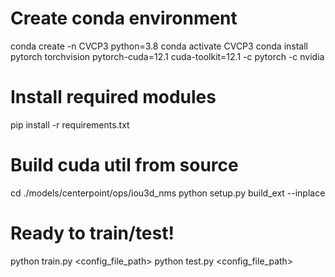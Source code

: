 # Create conda environment
conda create -n CVCP3 python=3.8
conda activate CVCP3
conda install pytorch torchvision pytorch-cuda=12.1 cuda-toolkit=12.1 -c pytorch -c nvidia

# Install required modules
pip install -r requirements.txt
<!-- pip install 'git+https://github.com/facebookresearch/pytorch3d.git@stable' -->

# Build cuda util from source
cd ./models/centerpoint/ops/iou3d_nms
python setup.py build_ext --inplace

# Ready to train/test!
python train.py <config_file_path>
python test.py <config_file_path>
